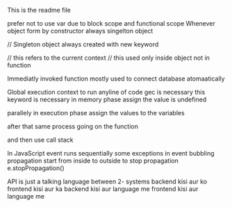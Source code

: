 This is the readme file

prefer not to use var due to block scope and functional scope
Whenever object form by constructor always singelton object

// Singleton object always created with new keyword

// this refers to the current context 
// this used only inside object not in function

Immediatly invoked function mostly used to connect database atomaatically

Global execution context
to run anyline of code gec is necessary this keyword is necessary in memory phase assign the value is undefined

parallely in execution phase assign the values to the variables

after that same process going on the function

and then use call stack

In JavaScript event runs sequentially some exceptions
in event bubbling propagation start from inside to outside
to stop propagation e.stopPropagation()

API is just a talking language between 2- systems backend kisi aur ko frontend kisi aur ka 
backend kisi aur language me frontend kisi aur language me